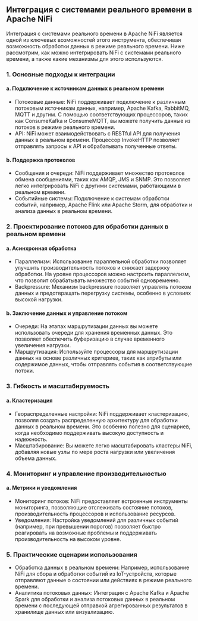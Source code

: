 ## Интеграция с системами реального времени в Apache NiFi

Интеграция с системами реального времени в Apache NiFi является одной из ключевых возможностей этого инструмента, обеспечивая возможность обработки данных в режиме реального времени. Ниже рассмотрим, как можно интегрировать NiFi с системами реального времени, а также какие механизмы для этого используются.

### 1. Основные подходы к интеграции

#### a. Подключение к источникам данных в реальном времени
- Потоковые данные: NiFi поддерживает подключение к различным потоковым источникам данных, например, Apache Kafka, RabbitMQ, MQTT и другим. С помощью соответствующих процессоров, таких как ConsumeKafka и ConsumeMQTT, вы можете получить данные из потоков в режиме реального времени.
- API: NiFi может взаимодействовать с RESTful API для получения данных в реальном времени. Процессор InvokeHTTP позволяет отправлять запросы к API и обрабатывать полученные ответы.

#### b. Поддержка протоколов
- Сообщения и очереди: NiFi поддерживает множество протоколов обмена сообщениями, таких как AMQP, JMS и SNMP. Это позволяет легко интегрировать NiFi с другими системами, работающими в реальном времени.
- Событийные системы: Подключение к системам обработки событий, например, Apache Flink или Apache Storm, для обработки и анализа данных в реальном времени.

### 2. Проектирование потоков для обработки данных в реальном времени

#### a. Асинхронная обработка
- Параллелизм: Использование параллельной обработки позволяет улучшить производительность потоков и снижает задержку обработки. На уровне процессоров можно настроить параллелизм, что позволит обрабатывать множество событий одновременно.
- Backpressure: Механизм backpressure позволяет управлять потоком данных и предотвращать перегрузку системы, особенно в условиях высокой нагрузки.

#### b. Заключение данных и управление потоком
- Очереди: На этапах маршрутизации данных вы можете использовать очереди для хранения временных данных. Это позволяет обеспечить буферизацию в случае временного увеличения нагрузки.
- Маршрутизация: Используйте процессоры для маршрутизации данных на основе различных критериев, таких как атрибуты или содержимое данных, чтобы отправлять события в соответствующие потоки.

### 3. Гибкость и масштабируемость

#### a. Кластеризация
- Геораспределенные настройки: NiFi поддерживает кластеризацию, позволяя создать распределенную архитектуру для обработки данных в реальном времени. Это особенно полезно для сценариев, когда необходимо поддерживать высокую доступность и надежность.
- Масштабирование: Вы можете легко масштабировать кластеры NiFi, добавляя новые узлы по мере роста нагрузки или увеличения объема данных.

### 4. Мониторинг и управление производительностью

#### a. Метрики и уведомления
- Мониторинг потоков: NiFi предоставляет встроенные инструменты мониторинга, позволяющие отслеживать состояние потоков, производительность процессоров и использование ресурсов.
- Уведомления: Настройка уведомлений для различных событий (например, при превышении порогов) позволяет быстро реагировать на возможные проблемы и поддерживать производительность на высоком уровне.

### 5. Практические сценарии использования

- Обработка данных в реальном времени: Например, использование NiFi для сбора и обработки событий из IoT-устройств, которые отправляют данные о состоянии или действиях в режиме реального времени.
- Аналитика потоковых данных: Интеграция с Apache Kafka и Apache Spark для обработки и анализа потоковых данных в реальном времени с последующей отправкой агрегированных результатов в хранилище данных или визуализацию.
